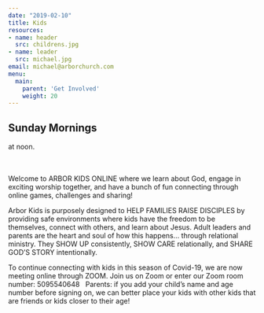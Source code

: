 ```yaml
---
date: "2019-02-10"
title: Kids
resources:
- name: header
  src: childrens.jpg
- name: leader
  src: michael.jpg
email: michael@arborchurch.com
menu:
  main:
    parent: 'Get Involved'
    weight: 20
---
```


<h2 class="tight-header">Sunday Mornings</h2> at noon.
<br>
<br>
<br>

Welcome to ARBOR KIDS ONLINE where we learn about God, engage in exciting worship together, and have a bunch of fun connecting through online games, challenges and sharing!

Arbor Kids is purposely designed to HELP FAMILIES RAISE DISCIPLES by providing safe environments where kids have the freedom to be themselves, connect with others, and learn about Jesus. Adult leaders and parents are the heart and soul of how this happens… through relational ministry. They SHOW UP consistently, SHOW CARE relationally, and SHARE GOD’S STORY intentionally.

To continue connecting with kids in this season of Covid-19, we are now meeting online through ZOOM. Join us on Zoom or enter our Zoom room number: 5095540648
 
Parents: if you add your child’s name and age number before signing on, we can better place your kids with other kids that are friends or kids closer to their age!


